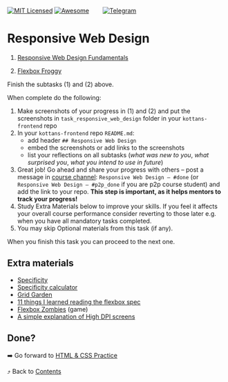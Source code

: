 [![MIT Licensed][icon-mit]][license]
[![Awesome][icon-awesome]][awesome]
&nbsp;&nbsp;&nbsp;&nbsp;&nbsp;&nbsp;
[![Telegram][icon-chat]][chat]

# Responsive Web Design

1. [Responsive Web Design Fundamentals](https://www.udacity.com/course/responsive-web-design-fundamentals--ud893)

1. [Flexbox Froggy](http://flexboxfroggy.com/)

Finish the subtasks (1) and (2) above.

When complete do the following:

1. Make screenshots of your progress in (1) and (2)
   and put the screenshots in `task_responsive_web_design` folder in
   your `kottans-frontend` repo
1. In your `kottans-frontend` repo `README.md`:
   - add header `## Responsive Web Design`
   - embed the screenshots or add links to the screenshots
   - list your reflections on all subtasks
     (_what was new to you_, _what surprised you_, _what you intend to use in future_)
1. Great job! Go ahead and share your progress with others –
   post a message in [course channel][chat]:
   `Responsive Web Design — #done` (or `Responsive Web Design — #p2p_done` if you are p2p course student) and add the link to your repo. **This step is important, as it helps mentors to track your progress!**
1. Study Extra Materials below to improve your skills.
   If you feel it affects your overall course performance consider
   reverting to those later e.g. when you have all mandatory tasks completed.
1. You may skip Optional materials from this task (if any).

When you finish this task you can proceed to the next one.

## Extra materials

- [Specificity](https://developer.mozilla.org/uk/docs/Web/CSS/Specificity)
- [Specificity calculator](https://specificity.keegan.st/)
- [Grid Garden](http://cssgridgarden.com/)
- [11 things I learned reading the flexbox spec](https://hackernoon.com/11-things-i-learned-reading-the-flexbox-spec-5f0c799c776b)
- [Flexbox Zombies](https://flexboxzombies.com/p/flexbox-zombies) (game)
- [A simple explanation of High DPI screens](https://broken-links.com/2013/10/02/simple-explanation-high-dpi-screens/)

## Done?

➡️ Go forward to [HTML & CSS Practice](html-css-popup.md)

⤴️ Back to [Contents](../contents.md)

[icon-chat]: https://img.shields.io/badge/chat-on%20telegram-blue.svg
[icon-mit]: https://img.shields.io/badge/license-MIT-blue.svg
[icon-awesome]: https://cdn.rawgit.com/sindresorhus/awesome/d7305f38d29fed78fa85652e3a63e154dd8e8829/media/badge.svg
[license]: https://github.com/Kottans/web/blob/master/LICENSE.md
[awesome]: https://github.com/sindresorhus/awesome#front-end-development
[chat]: https://t.me/joinchat/CX8EF1JmLm9IM6J6oy2U7Q
